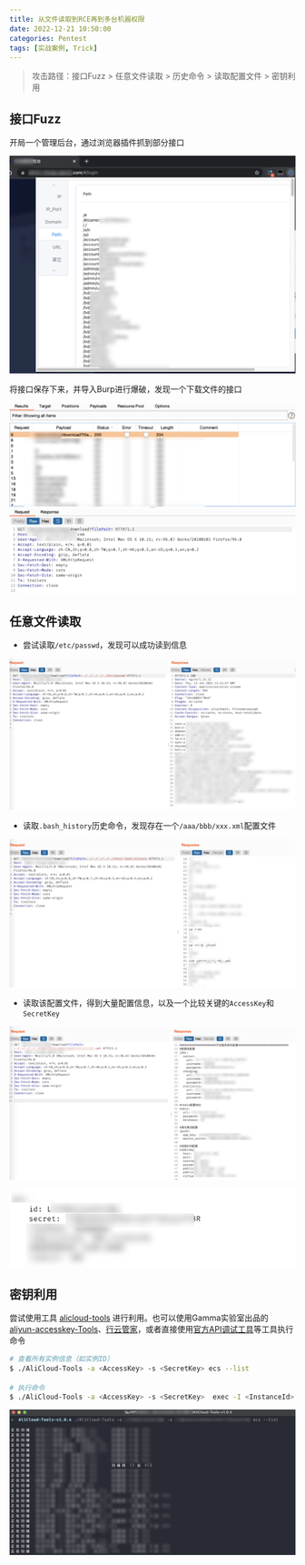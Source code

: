 ```yaml
---
title: 从文件读取到RCE再到多台机器权限
date: 2022-12-21 10:50:00
categories: Pentest
tags: [实战案例, Trick]
---
```


> 攻击路径：接口Fuzz > 任意文件读取 > 历史命令 > 读取配置文件 > 密钥利用

## 接口Fuzz

开局一个管理后台，通过浏览器插件抓到部分接口

![从文件读取到RCE再到多台机器权限-1](assets/从文件读取到RCE再到多台机器权限-1.png)



将接口保存下来，并导入Burp进行爆破，发现一个下载文件的接口

![从文件读取到RCE再到多台机器权限-2](assets/从文件读取到RCE再到多台机器权限-2.png)

## 任意文件读取

-  尝试读取`/etc/passwd`，发现可以成功读到信息

![从文件读取到RCE再到多台机器权限-3](assets/从文件读取到RCE再到多台机器权限-3.png)

-  读取`.bash_history`历史命令，发现存在一个`/aaa/bbb/xxx.xml`配置文件

![从文件读取到RCE再到多台机器权限-4](assets/从文件读取到RCE再到多台机器权限-4.png)

-  读取该配置文件，得到大量配置信息，以及一个比较关键的`AccessKey`和`SecretKey`

![从文件读取到RCE再到多台机器权限-5](assets/从文件读取到RCE再到多台机器权限-5.png)

![从文件读取到RCE再到多台机器权限-6](assets/从文件读取到RCE再到多台机器权限-6.png)

## 密钥利用

尝试使用工具 [alicloud-tools](https://github.com/iiiusky/alicloud-tools) 进行利用。也可以使用Gamma实验室出品的 [aliyun-accesskey-Tools](https://github.com/mrknow001/aliyun-accesskey-Tools)、[行云管家](https://yun.cloudbility.com/)，或者直接使用[官方API调试工具](https://next.api.aliyun.com/api/Ecs/)等工具执行命令

```bash
# 查看所有实例信息（如实例ID）
$ ./AliCloud-Tools -a <AccessKey> -s <SecretKey> ecs --list

# 执行命令
$ ./AliCloud-Tools -a <AccessKey> -s <SecretKey>  exec -I <InstanceId> -c <Command>

```

![从文件读取到RCE再到多台机器权限-7](assets/从文件读取到RCE再到多台机器权限-7.png)
